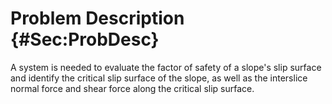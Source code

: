# Problem Description {#Sec:ProbDesc}

A system is needed to evaluate the factor of safety of a slope's slip surface and identify the critical slip surface of the slope, as well as the interslice normal force and shear force along the critical slip surface.
